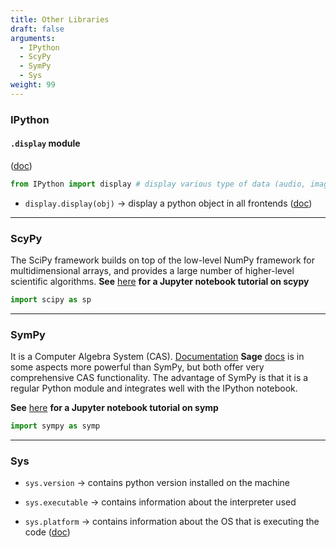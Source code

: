 ```yaml
---
title: Other Libraries
draft: false
arguments:
  - IPython
  - ScyPy
  - SymPy
  - Sys
weight: 99
---
```


### IPython

#### `.display` module

([doc](https://ipython.readthedocs.io/en/stable/api/generated/IPython.display.html#module-IPython.display))

```py
from IPython import display # display various type of data (audio, images, ...)
```

-   `display.display(obj)` &rarr; display a python object in all frontends ([doc](https://ipython.readthedocs.io/en/stable/api/generated/IPython.display.html#module-IPython.display))

* * *

### ScyPy

The SciPy framework builds on top of the low-level NumPy framework for multidimensional arrays, and provides a large number of higher-level scientific algorithms.
**See** [here](http://nbviewer.jupyter.org/github/jrjohansson/scientific-python-lectures/blob/master/Lecture-3-Scipy.ipynb) **for a Jupyter notebook tutorial on scypy**

```py
import scipy as sp
```

* * *

### SymPy

It is a Computer Algebra System (CAS). [Documentation](https://www.sympy.org/en/index.html)
**Sage** [docs](http://www.sagemath.org/) is in some aspects more powerful than SymPy, but both offer very comprehensive CAS functionality. The advantage of SymPy is that it is a regular Python module and integrates well with the IPython notebook.

**See** [here](http://nbviewer.jupyter.org/github/jrjohansson/scientific-python-lectures/blob/master/Lecture-5-Sympy.ipynb) **for a Jupyter notebook tutorial on symp**

```py
import sympy as symp
```

* * *

### Sys

- `sys.version` &rarr; contains python version installed on the machine

- `sys.executable` &rarr; contains information about the interpreter used

- `sys.platform` &rarr; contains information about the OS that is executing the code ([doc](https://docs.python.org/3.8/library/sys.html#sys.platform))
